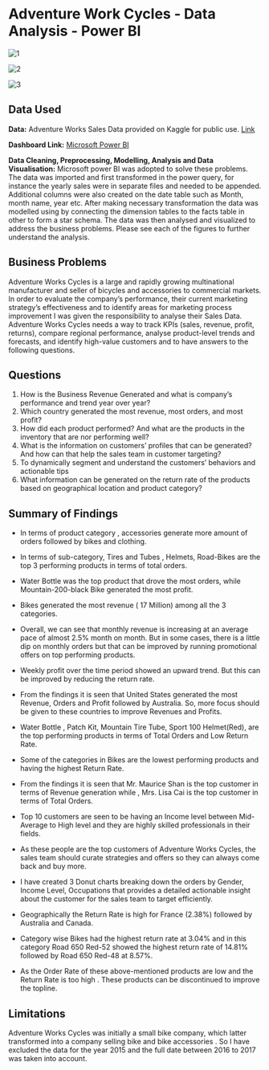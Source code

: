 # Adventure Work Cycles - Data Analysis - Power BI
![1](https://github.com/souptik-d/Portfolio_projects/assets/128696109/208e2b61-952d-4415-b179-031b657da762)




![2](https://github.com/souptik-d/Portfolio_projects/assets/128696109/e9492992-0670-48c6-94b8-37fb37ef66ea)




![3](https://github.com/souptik-d/Portfolio_projects/assets/128696109/52c4fb81-4a40-49f9-a9b1-792e21bb543a)


## Data Used
**Data:** Adventure Works Sales Data provided on Kaggle for public use. [Link](https://www.kaggle.com/datasets/ukveteran/adventure-works?select=AdventureWorks_Customers.csv)

**Dashboard Link:** [Microsoft Power BI](https://app.powerbi.com/view?r=eyJrIjoiZTgyZDljMzgtZGE0ZC00YTdiLWIwYmYtYzJiMmExMmUyMmE0IiwidCI6ImRmODY3OWNkLWE4MGUtNDVkOC05OWFjLWM4M2VkN2ZmOTVhMCJ9)

**Data Cleaning, Preprocessing, Modelling, Analysis and Data Visualisation:** Microsoft power BI was adopted to solve these problems. The data was imported and first transformed in the power query, for instance the yearly sales were in separate files and needed to be appended. Additional columns were also created on the date table such as Month, month name, year etc. After making necessary transformation the data was modelled using by connecting the dimension tables to the facts table in other to form a star schema. The data was then analysed and visualized to address the business problems. Please see each of the figures to further understand the analysis. 


## Business Problems
Adventure Works Cycles is a large and rapidly growing multinational manufacturer and seller of bicycles and accessories to commercial markets. In order to evaluate the company’s performance, their current marketing strategy’s effectiveness and to identify areas for marketing process improvement I was given the responsibility to analyse their Sales Data. Adventure Works Cycles needs a way to track KPIs (sales, revenue, profit, returns), compare regional performance, analyse product-level trends and forecasts, and identify high-value customers and to have answers to the following questions.


## Questions
1. How is the Business Revenue Generated and what is company’s performance and trend year over year?
2. Which country generated the most revenue, most orders, and most profit?
3. How did each product performed? And what are the products in the inventory that are nor performing well?
4. What is the information on customers’ profiles that can be generated? And how can that help the sales team in customer targeting?
5. To dynamically segment and understand the customers’ behaviors and actionable tips
6. What information can be generated on the return rate of the products based on geographical location and product category? 

## Summary of Findings
*	In terms of product category , accessories generate more amount of orders followed by bikes and clothing.

*	In terms of sub-category, Tires and Tubes , Helmets, Road-Bikes are the top 3 performing products in terms of total orders.

*	Water Bottle was the top product that drove the most orders, while Mountain-200-black Bike generated the most profit.

*	Bikes generated the most revenue ( 17 Million)  among all the 3 categories. 

*	Overall, we can see that monthly revenue is increasing at an average pace of almost 2.5% month on month. But in some cases, there is a little dip on monthly orders but that can be improved  by running promotional offers on top performing products.

*	Weekly profit over the time period showed an upward trend. But this can be improved by reducing the return rate.

*	From the findings it is seen that United States generated the most Revenue, Orders and Profit followed by Australia. So, more focus should be given to these countries to improve Revenues and Profits.

*	Water Bottle , Patch Kit, Mountain Tire Tube, Sport 100 Helmet(Red), are the top performing products in terms of Total Orders and Low Return Rate.

*	Some of the categories in Bikes are the lowest performing products and having the highest Return Rate.

*	From the findings it is seen that Mr. Maurice Shan is the top customer in terms of Revenue generation while , Mrs. Lisa Cai is the top customer in terms of Total Orders. 

*	Top 10 customers are seen to be having an Income level between Mid-Average to High level and they are highly skilled professionals in their fields.

*	As these people are the top customers of Adventure Works Cycles, the sales team should curate strategies and offers so they can always come back and buy more.

*	I have created 3 Donut charts breaking down the orders by Gender, Income Level, Occupations that provides a detailed actionable insight about the customer for the sales team to target efficiently.

*	Geographically the Return Rate is high for France (2.38%) followed by Australia and Canada.

*	Category wise Bikes had the highest return rate at 3.04% and in this category Road 650 Red-52 showed the highest return rate of 14.81% followed by Road 650 Red-48 at 8.57%. 

*	As the Order Rate of these above-mentioned products are low and the Return Rate is too high . These products can be discontinued to improve the topline.


## Limitations
Adventure Works Cycles was initially a small bike company, which latter transformed into a company selling bike and bike accessories . So I have excluded the data for the year 2015 and the full date between 2016 to 2017 was taken into account.

